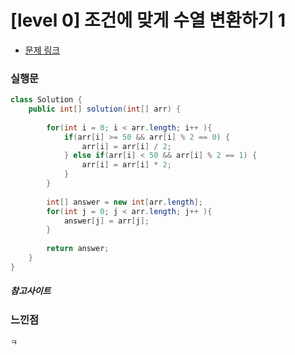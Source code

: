 # [level 0] 조건에 맞게 수열 변환하기 1

* [문제 링크](https://school.programmers.co.kr/learn/courses/30/lessons/181882)


### 실행문
```java
class Solution {
    public int[] solution(int[] arr) {
        
        for(int i = 0; i < arr.length; i++ ){
            if(arr[i] >= 50 && arr[i] % 2 == 0) {
                arr[i] = arr[i] / 2;
            } else if(arr[i] < 50 && arr[i] % 2 == 1) {
                arr[i] = arr[i] * 2;
            }
        }
        
        int[] answer = new int[arr.length];
        for(int j = 0; j < arr.length; j++ ){
            answer[j] = arr[j];
        }
        
        return answer;
    }
}
```


##### 참고사이트


### 느낀점
```
ㅋ
``` 